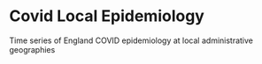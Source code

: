 # Covid Local Epidemiology

Time series of England COVID epidemiology at local administrative geographies
